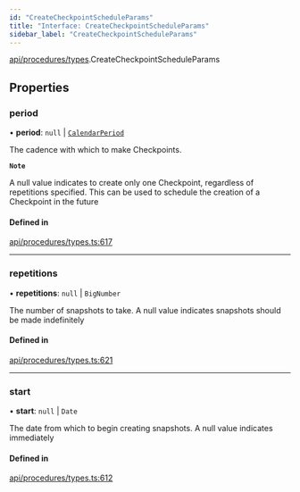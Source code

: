```yaml
---
id: "CreateCheckpointScheduleParams"
title: "Interface: CreateCheckpointScheduleParams"
sidebar_label: "CreateCheckpointScheduleParams"
---
```


[api/procedures/types](../../../../../modules/API/Procedures/Types/Types.md).CreateCheckpointScheduleParams

## Properties

### period

• **period**: ``null`` \| [`CalendarPeriod`](../../../../Types/CalendarPeriod/CalendarPeriod.md)

The cadence with which to make Checkpoints.

**`Note`**

 A null value indicates to create only one Checkpoint, regardless of repetitions specified. This can be used to schedule the creation of a Checkpoint in the future

#### Defined in

[api/procedures/types.ts:617](https://github.com/PolymeshAssociation/polymesh-sdk/blob/95e180d2/src/api/procedures/types.ts#L617)

___

### repetitions

• **repetitions**: ``null`` \| `BigNumber`

The number of snapshots to take. A null value indicates snapshots should be made indefinitely

#### Defined in

[api/procedures/types.ts:621](https://github.com/PolymeshAssociation/polymesh-sdk/blob/95e180d2/src/api/procedures/types.ts#L621)

___

### start

• **start**: ``null`` \| `Date`

The date from which to begin creating snapshots. A null value indicates immediately

#### Defined in

[api/procedures/types.ts:612](https://github.com/PolymeshAssociation/polymesh-sdk/blob/95e180d2/src/api/procedures/types.ts#L612)
